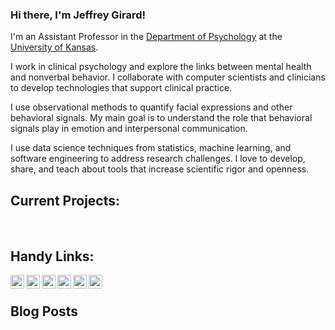 ### Hi there, I'm Jeffrey Girard! 

I'm an Assistant Professor in the [Department of Psychology][kupsych] at the [University of Kansas][ku].

I work in clinical psychology and explore the links between mental health and nonverbal behavior. I collaborate with computer scientists and clinicians to develop technologies that support clinical practice.

I use observational methods to quantify facial expressions and other behavioral signals. My main goal is to understand the role that behavioral signals play in emotion and interpersonal communication.

I use data science techniques from statistics, machine learning, and software engineering to address research challenges. I love to develop, share, and teach about tools that increase scientific rigor and openness.


## Current Projects:

<br />

## Handy Links:
[<img align="left" width="22px" alt="Website" src="https://github.com/FortAwesome/Font-Awesome/blob/master/svgs/solid/home.svg" />][website]
[<img align="left" width="22px" alt="Email" src="https://github.com/FortAwesome/Font-Awesome/blob/master/svgs/solid/envelope-square.svg" />][email]
[<img align="left" width="22px" alt="Twitter" src="https://github.com/FortAwesome/Font-Awesome/blob/master/svgs/brands/twitter-square.svg" />][twitter]
[<img align="left" width="22px" alt="Google Scholar" src="https://github.com/simple-icons/simple-icons/blob/develop/icons/googlescholar.svg" />][scholar]
[<img align="left" width="22px" alt="Publons" src="https://github.com/simple-icons/simple-icons/blob/develop/icons/publons.svg" />][publons]
[<img align="left" width="22px" alt="OrcId" src="https://github.com/simple-icons/simple-icons/blob/develop/icons/orcid.svg" />][orcid]

<br />

## Blog Posts
<!-- BLOG-POST-LIST:START -->
<!-- BLOG-POST-LIST:END -->

<br />

[kupsych]: https://psych.ku.edu
[ku]: https://ku.edu
[website]: https://www.jmgirard.com
[email]: mailto:jmgirard@ku.edu
[twitter]: http://twitter.com/jeffreymgirard
[scholar]: https://scholar.google.com/citations?user=N2UcZ84AAAAJ
[publons]: https://publons.com/researcher/517315/jeffrey-m-girard/
[orcid]: https://orcid.org/0000-0002-7359-3746
